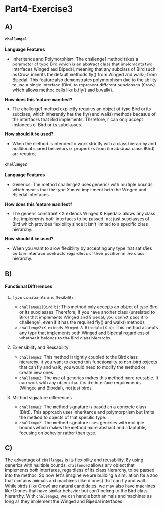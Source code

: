 # Part4-Exercise3




## A)

#### `challange1`

**Language Features**
- Inheritance and Polymorphism: The challenge1 method takes a parameter of type Bird which is an abstract class that implements two interfaces Winged and Bipedal, meaning that any subclass of Bird such as Crow, inherits the default methods fly() from Winged and walk() from Bipedal. This feature also demonstrates polymorphism due to the ability to use a single interface (Bird) to represent different subclasses (Crow) which allows method calls like b.fly() and b.walk().

**How does this feature manifest?**
- The challenge1 method explicitly requires an object of type Bird or its subclass, which inherently has the fly() and walk() methods becasue of the interfaces that Bird implements. Therefore, it can only accept instances of Bird or its subclasses.

**How should it be used?**
- When the method is intended to work strictly with a class hierarchy and additional shared behaviors or properties from the abstract class (Bird) are required.


#### `challange2`

**Language Features**
- Generics: The method challenge2 uses generics with multiple bounds which means that the type X must implement both the Winged and Bipedal interfaces.

**How does this feature manifest?**
- The generic constraint <X extends Winged & Bipedal> allows any class that implements both interfaces to be passed, not just subclasses of Bird which provides flexibility since it isn't limited to a specific class hierarchy.


**How should it be used?**
- When you want to allow flexibility by accepting any type that satisfies certain interface contracts regardless of their position in the class hierarchy.




## B)

#### Functional Differences

1. Type constraints and flexibility:
   - `challenge1(Bird b)`: This method only accepts an object of type Bird or its subclasses. Therefore, if you have another class (unrelated to Bird) that implements Winged and Bipedal, you cannot pass it to challenge1, even if it has the required fly() and walk() methods.
   - `challenge2<X extends Winged & Bipedal>(X b)`: This method accepts any type that implements both Winged and Bipedal regardless of whether it belongs to the Bird class hierarchy.

2. Extensibility and Reusability:
   - `challenge1`: This method is tightly coupled to the Bird class hierarchy. If you want to extend this functionality to non-bird objects that can fly and walk, you would need to modify the method or create new ones.
   - `challenge2`: The use of generics makes this method more reusable. It can work with any object that fits the interface requirements (Winged and Bipedal), not just birds.

3. Method signature differences:
   - `challenge1`: The method signature is based on a concrete class (Bird). This approach uses inheritance and polymorphism but limits the method to objects of that specific type.
   - `challenge2`: The method signature uses generics with multiple bounds which makes the method more abstract and adaptable, focusing on behavior rather than type.
  

## C)

The advantage of `challenge2` is its flexibility and reusability. By using generics with multiple bounds, `challenge2` allows any object that implements both interfaces, regardless of its class hierarchy, to be passed into the method. So now, let's imagine we are building a simulation for a zoo that contains animals and machines (like drones) that can fly and walk. While birds (like Crow) are natural candidates, we may also have machines like Drones that have similar behavior but don’t belong to the Bird class hierarchy. With `challenge2`, we can handle both animals and machines as long as they implement the Winged and Bipedal interfaces. 

   






















